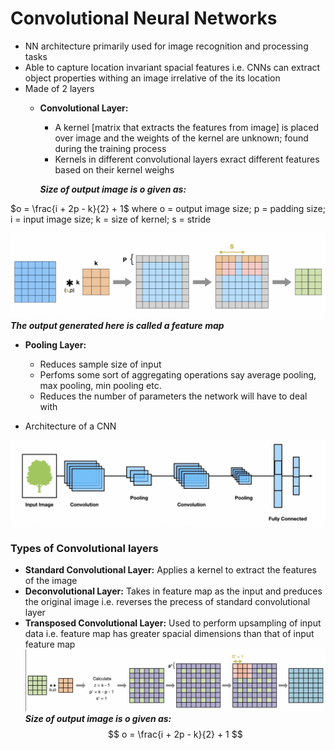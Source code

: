 # Convolutional Neural Networks

- NN architecture primarily used for image recognition and processing tasks
- Able to capture location invariant spacial features i.e. CNNs can extract object properties withing an image irrelative of the its location
- Made of 2 layers
  - **Convolutional Layer:** 
    - A kernel [matrix that extracts the features from image] is placed over image and the weights of the kernel are unknown; found during the training process
    - Kernels in different convolutional layers exract different features based on their kernel weighs

    ***Size of output image is o given as:***

$o = \frac{i + 2p - k}{2} + 1$
where o = output image size; p = padding size; i = input image size; k = size of kernel; s = stride

![The image shows how convolutional layer generates output](images/output_feature_map.png)
***The output generated here is called a feature map***
  - **Pooling Layer:** 
    - Reduces sample size of input
    - Perfoms some sort of aggregating operations say average pooling, max pooling, min pooling etc.
    - Reduces the number of parameters the network will have to deal with

- Architecture of a CNN

![Representation of a general CNN architecture](images/general_arch_CNN.png)

### Types of Convolutional layers

- **Standard Convolutional Layer:** Applies a kernel to extract the features of the image
- **Deconvolutional Layer:** Takes in feature map as the input and preduces the original image i.e. reverses the precess of standard convolutional layer
- **Transposed Convolutional Layer:** Used to perform upsampling of input data i.e. feature map has greater spacial dimensions than that of input feature map
![The image shows how the Transposed Convolutional Layer generates its output](images/transposedCL.png)
    ***Size of output image is o given as:***
$$
o = \frac{i + 2p - k}{2} + 1
$$ 